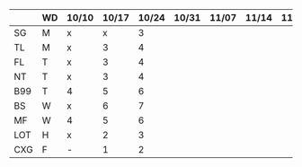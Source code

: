 
|     | WD | 10/10 | 10/17 | 10/24 | 10/31 | 11/07 | 11/14 | 11/21 | 11/28 | 12/05 | 12/12 | 12/19 | 12/26 | ... |
|-----|----|-----|-----|-----|-----|-----|-----|-----|-----|-----|-----|-----|-----|-----|
| SG  | M | x  | x  | 3  |  |  |  |  |  |  |  |  |  |  | 
| TL  | M | x  | 3  | 4  |  |  |  |  |  |  |  |  |  |  | 
| FL  | T | x  | 3  | 4  |  |  |  |  |  |  |  |  |  |  | 
| NT  | T | x  | 3  | 4  |  |  |  |  |  |  |  |  |  |  | 
| B99 | T | 4  | 5  | 6  |  |  |  |  |  |  |  |  |  |  | 
| BS  | W | x  | 6  | 7  |  |  |  |  |  |  |  |  |  |  | 
| MF  | W | 4  | 5  | 6  |  |  |  |  |  |  |  |  |  |  | 
| LOT | H | x  | 2  | 3  |  |  |  |  |  |  |  |  |  |  | 
| CXG | F | -  | 1  | 2  |  |  |  |  |  |  |  |  |  |  | 
